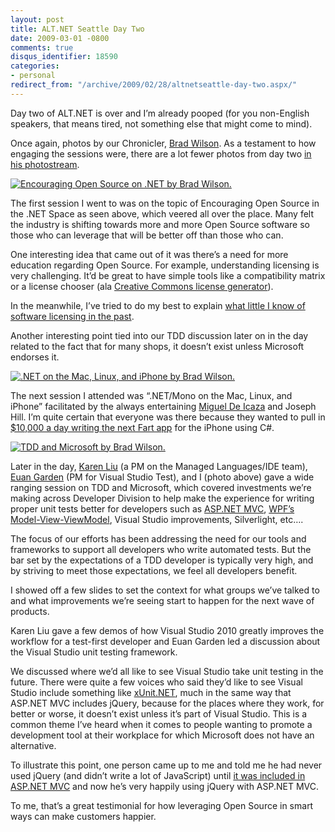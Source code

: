 ```yaml
---
layout: post
title: ALT.NET Seattle Day Two
date: 2009-03-01 -0800
comments: true
disqus_identifier: 18590
categories:
- personal
redirect_from: "/archive/2009/02/28/altnetseattle-day-two.aspx/"
---
```


Day two of ALT.NET is over and I’m already pooped (for you non-English
speakers, that means tired, not something else that might come to mind).

Once again, photos by our Chronicler, [Brad
Wilson](http://bradwilson.typepad.com/ "Brad Wilson's Blog"). As a
testament to how engaging the sessions were, there are a lot fewer
photos from day two [in his
photostream](http://www.flickr.com/photos/dotnetguy/sets/72157614537401180/ "ALT.NET Photo Stream").

[![Encouraging Open Source on .NET by Brad
Wilson.](http://haacked.com/images/haacked_com/WindowsLiveWriter/ALT.NETSeattleDayTwo_68B5/Encouraging%20Open%20Source%20on%20.NET%20by%20Brad%20Wilson._3.jpg "Encouraging Open Source on .NET by Brad Wilson.")](http://www.flickr.com/photos/dotnetguy/3318866716/in/set-72157614537401180/ "Encouraging Open Source")

The first session I went to was on the topic of Encouraging Open Source
in the .NET Space as seen above, which veered all over the place. Many
felt the industry is shifting towards more and more Open Source software
so those who can leverage that will be better off than those who can.

One interesting idea that came out of it was there’s a need for more
education regarding Open Source. For example, understanding licensing is
very challenging. It’d be great to have simple tools like a
compatibility matrix or a license chooser (ala [Creative Commons license
generator](http://creativecommons.org/license/ "Creative Commons License Generator")).

In the meanwhile, I’ve tried to do my best to explain [what little I
know of software licensing in the
past](http://haacked.com/archive/2006/01/24/DevelopersGuideToOpenSourceSoftwareLicensing.aspx "Guide to software licensing").

Another interesting point tied into our TDD discussion later on in the
day related to the fact that for many shops, it doesn’t exist unless
Microsoft endorses it.

[![.NET on the Mac, Linux, and iPhone by Brad
Wilson.](http://haacked.com/images/haacked_com/WindowsLiveWriter/ALT.NETSeattleDayTwo_68B5/.NET%20on%20the%20Mac,%20Linux,%20and%20iPhone%20by%20Brad%20Wilson._thumb.jpg ".NET on the Mac, Linux, and iPhone by Brad Wilson.")](http://haacked.com/images/haacked_com/WindowsLiveWriter/ALT.NETSeattleDayTwo_68B5/.NET%20on%20the%20Mac,%20Linux,%20and%20iPhone%20by%20Brad%20Wilson._2.jpg)

The next session I attended was “.NET/Mono on the Mac, Linux, and
iPhone” facilitated by the always entertaining [Miguel De
Icaza](http://tirania.org/blog/) and Joseph Hill. I’m quite certain that
everyone was there because they wanted to pull in [\$10,000 a day
writing the next Fart
app](http://venturebeat.com/2008/12/23/iphone-fart-app-pulls-in-nearly-10000-a-day/)
for the iPhone using C\#.

[![TDD and Microsoft by Brad
Wilson.](http://haacked.com/images/haacked_com/WindowsLiveWriter/ALT.NETSeattleDayTwo_68B5/TDD%20and%20Microsoft%20by%20Brad%20Wilson._3.jpg "TDD and Microsoft by Brad Wilson.")](http://www.flickr.com/photos/dotnetguy/3318867368/in/set-72157614537401180/ "TDD at Microsoft Session")

Later in the day, [Karen
Liu](http://blogs.msdn.com/karenliu/ "Karen Liu") (a PM on the Managed
Languages/IDE team), [Euan
Garden](http://blogs.msdn.com/euanga/ "Euan Garden's Blog") (PM for
Visual Studio Test), and I (photo above) gave a wide ranging session on
TDD and Microsoft, which covered investments we’re making across
Developer Division to help make the experience for writing proper unit
tests better for developers such as [ASP.NET
MVC](http://asp.net/mvc/ "ASP.NET MVC"), [WPF’s
Model-View-ViewModel](http://blogs.msdn.com/johngossman/archive/2005/10/08/478683.aspx "M-V-VM"),
Visual Studio improvements, Silverlight, etc….

The focus of our efforts has been addressing the need for our tools and
frameworks to support all developers who write automated tests. But the
bar set by the expectations of a TDD developer is typically very high,
and by striving to meet those expectations, we feel all developers
benefit.

I showed off a few slides to set the context for what groups we’ve
talked to and what improvements we’re seeing start to happen for the
next wave of products.

Karen Liu gave a few demos of how Visual Studio 2010 greatly improves
the workflow for a test-first developer and Euan Garden led a discussion
about the Visual Studio unit testing framework.

We discussed where we’d all like to see Visual Studio take unit testing
in the future. There were quite a few voices who said they’d like to see
Visual Studio include something like
[xUnit.NET](http://www.codeplex.com/xunit "xUnit.NET"), much in the same
way that ASP.NET MVC includes jQuery, because for the places where they
work, for better or worse, it doesn’t exist unless it’s part of Visual
Studio. This is a common theme I’ve heard when it comes to people
wanting to promote a development tool at their workplace for which
Microsoft does not have an alternative.

To illustrate this point, one person came up to me and told me he had
never used jQuery (and didn’t write a lot of JavaScript) until [it was
included in ASP.NET
MVC](http://weblogs.asp.net/scottgu/archive/2008/09/28/jquery-and-microsoft.aspx "jQuery and Visual Studio")
and now he’s very happily using jQuery with ASP.NET MVC.

To me, that’s a great testimonial for how leveraging Open Source in
smart ways can make customers happier.

